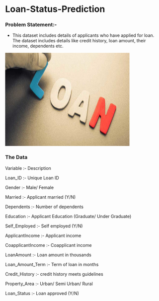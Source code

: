 # Loan-Status-Prediction
### Problem Statement:- 
* This dataset includes details of applicants who have applied for loan. The dataset includes details like credit history, loan amount, their income, dependents etc.

<img src = "loan.jpg" style = "width:400px;height:300px"/>

### The Data
Variable      :-        	Description

Loan_ID	      :-          Unique Loan ID

Gender	      :-          Male/ Female

Married	      :-          Applicant married (Y/N)

Dependents	  :-          Number of dependents

Education	    :-          Applicant Education (Graduate/ Under Graduate)

Self_Employed	:-          Self employed (Y/N)

ApplicantIncome	:-       Applicant income

CoapplicantIncome	 :-     Coapplicant income

LoanAmount	      :-      Loan amount in thousands

Loan_Amount_Term  :-    	Term of loan in months

Credit_History	  :-      credit history meets guidelines

Property_Area	    :-      Urban/ Semi Urban/ Rural

Loan_Status	      :-      Loan approved (Y/N)
